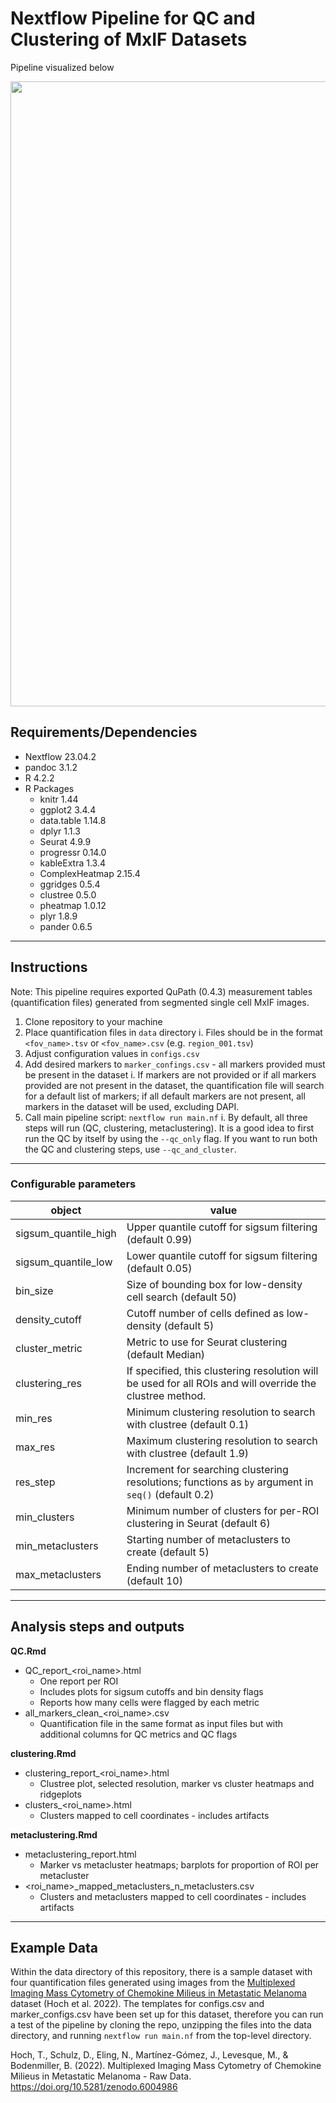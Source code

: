 # Nextflow Pipeline for QC and Clustering of MxIF Datasets

Pipeline visualized below

<img src="https://github.com/dimi-lab/mxif_clustering_pipeline/blob/main/images/mxif-pipeline.png" width="1000"/>

## Requirements/Dependencies

-   Nextflow 23.04.2
-   pandoc 3.1.2
-   R 4.2.2
-   R Packages
    -   knitr 1.44
    -   ggplot2 3.4.4
    -   data.table 1.14.8
    -   dplyr 1.1.3
    -   Seurat 4.9.9
    -   progressr 0.14.0
    -   kableExtra 1.3.4
    -   ComplexHeatmap 2.15.4
    -   ggridges 0.5.4
    -   clustree 0.5.0
    -   pheatmap 1.0.12
    -   plyr 1.8.9
    -   pander 0.6.5

------------------------------------------------------------------------

## Instructions

Note: This pipeline requires exported QuPath (0.4.3) measurement tables (quantification files) generated from segmented single cell MxIF images.

1.  Clone repository to your machine
2.  Place quantification files in `data` directory
    i.  Files should be in the format `<fov_name>.tsv` or `<fov_name>.csv` (e.g. `region_001.tsv`)
3.  Adjust configuration values in `configs.csv`
4.  Add desired markers to `marker_confings.csv` - all markers provided must be present in the dataset
    i.  If markers are not provided or if all markers provided are not present in the dataset, the quantification file will search for a default list of markers; if all default markers are not present, all markers in the dataset will be used, excluding DAPI.
5.  Call main pipeline script: `nextflow run main.nf`
    i.  By default, all three steps will run (QC, clustering, metaclustering). It is a good idea to first run the QC by itself by using the `--qc_only` flag. If you want to run both the QC and clustering steps, use `--qc_and_cluster`.

------------------------------------------------------------------------

### Configurable parameters

| object               | value                                                                                                     |
|----------------------|-----------------------------------------------------------------------------------------------------------|
| sigsum_quantile_high | Upper quantile cutoff for sigsum filtering (default 0.99)                                                 |
| sigsum_quantile_low  | Lower quantile cutoff for sigsum filtering (default 0.05)                                                 |
| bin_size             | Size of bounding box for low-density cell search (default 50)                                             |
| density_cutoff       | Cutoff number of cells defined as low-density (default 5)                                                 |
| cluster_metric       | Metric to use for Seurat clustering (default Median)                                                      |
| clustering_res       | If specified, this clustering resolution will be used for all ROIs and will override the clustree method. |
| min_res              | Minimum clustering resolution to search with clustree (default 0.1)                                       |
| max_res              | Maximum clustering resolution to search with clustree (default 1.9)                                       |
| res_step             | Increment for searching clustering resolutions; functions as `by` argument in `seq()` (default 0.2)       |
| min_clusters         | Minimum number of clusters for per-ROI clustering in Seurat (default 6)                                   |
| min_metaclusters     | Starting number of metaclusters to create (default 5)                                                     |
| max_metaclusters     | Ending number of metaclusters to create (default 10)                                                      |

------------------------------------------------------------------------

## Analysis steps and outputs

**QC.Rmd**

-   QC_report\_\<roi_name\>.html
    -   One report per ROI
    -   Includes plots for sigsum cutoffs and bin density flags
    -   Reports how many cells were flagged by each metric
-   all_markers_clean\_\<roi_name\>.csv
    -   Quantification file in the same format as input files but with additional columns for QC metrics and QC flags

**clustering.Rmd**

-   clustering_report\_\<roi_name\>.html
    -   Clustree plot, selected resolution, marker vs cluster heatmaps and ridgeplots
-   clusters\_\<roi_name\>.html
    -   Clusters mapped to cell coordinates - includes artifacts

**metaclustering.Rmd**

-   metaclustering_report.html
    -   Marker vs metacluster heatmaps; barplots for proportion of ROI per metacluster
-   \<roi_name\>\_mapped_metaclusters_n\_metaclusters.csv
    -   Clusters and metaclusters mapped to cell coordinates - includes artifacts

------------------------------------------------------------------------

## Example Data

Within the data directory of this repository, there is a sample dataset with four quantification files generated using images from the [Multiplexed Imaging Mass Cytometry of Chemokine Milieus in Metastatic Melanoma](https://zenodo.org/records/6004986) dataset (Hoch et al. 2022). The templates for configs.csv and marker_configs.csv have been set up for this dataset, therefore you can run a test of the pipeline by cloning the repo, unzipping the files into the data directory, and running `nextflow run main.nf` from the top-level directory.

Hoch, T., Schulz, D., Eling, N., Martínez-Gómez, J., Levesque, M., & Bodenmiller, B. (2022). Multiplexed Imaging Mass Cytometry of Chemokine Milieus in Metastatic Melanoma - Raw Data. <https://doi.org/10.5281/zenodo.6004986>
